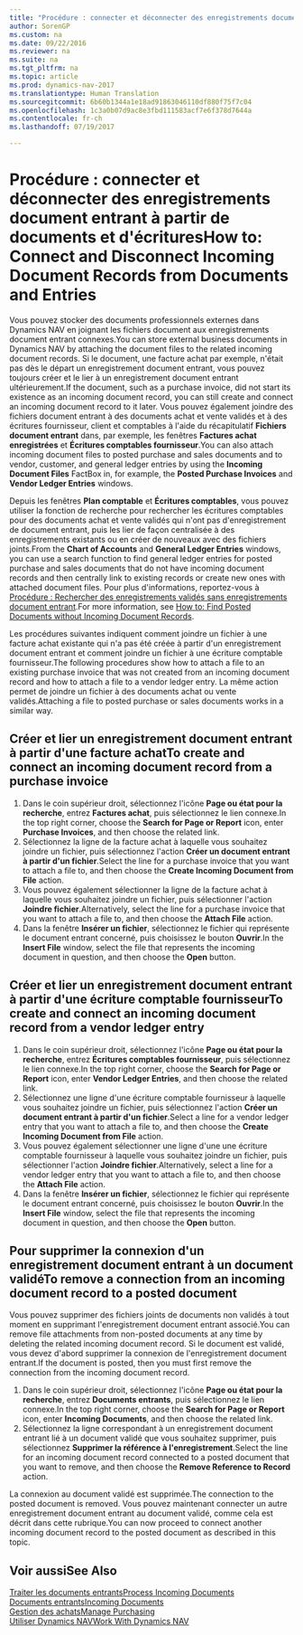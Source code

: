 ```yaml
---
title: "Procédure : connecter et déconnecter des enregistrements document entrant à partir de documents et d'écritures"
author: SorenGP
ms.custom: na
ms.date: 09/22/2016
ms.reviewer: na
ms.suite: na
ms.tgt_pltfrm: na
ms.topic: article
ms.prod: dynamics-nav-2017
ms.translationtype: Human Translation
ms.sourcegitcommit: 6b60b1344a1e18ad91863046110df880f75f7c04
ms.openlocfilehash: 1c3a0b07d9ac8e3fbd111583acf7e6f378d7644a
ms.contentlocale: fr-ch
ms.lasthandoff: 07/19/2017

---
```


# <a name="how-to-connect-and-disconnect-incoming-document-records-from-documents-and-entries"></a><span data-ttu-id="a4b31-102">Procédure : connecter et déconnecter des enregistrements document entrant à partir de documents et d'écritures</span><span class="sxs-lookup"><span data-stu-id="a4b31-102">How to: Connect and Disconnect Incoming Document Records from Documents and Entries</span></span>
<span data-ttu-id="a4b31-103">Vous pouvez stocker des documents professionnels externes dans Dynamics NAV en joignant les fichiers document aux enregistrements document entrant connexes.</span><span class="sxs-lookup"><span data-stu-id="a4b31-103">You can store external business documents in Dynamics NAV by attaching the document files to the related incoming document records.</span></span> <span data-ttu-id="a4b31-104">Si le document, une facture achat par exemple, n'était pas dès le départ un enregistrement document entrant, vous pouvez toujours créer et le lier à un enregistrement document entrant ultérieurement.</span><span class="sxs-lookup"><span data-stu-id="a4b31-104">If the document, such as a purchase invoice, did not start its existence as an incoming document record, you can still create and connect an incoming document record to it later.</span></span> <span data-ttu-id="a4b31-105">Vous pouvez également joindre des fichiers document entrant à des documents achat et vente validés et à des écritures fournisseur, client et comptables à l'aide du récapitulatif **Fichiers document entrant** dans, par exemple, les fenêtres **Factures achat enregistrées** et **Écritures comptables fournisseur**.</span><span class="sxs-lookup"><span data-stu-id="a4b31-105">You can also attach incoming document files to posted purchase and sales documents and to vendor, customer, and general ledger entries by using the **Incoming Document Files** FactBox in, for example, the **Posted Purchase Invoices** and **Vendor Ledger Entries** windows.</span></span>

<span data-ttu-id="a4b31-106">Depuis les fenêtres **Plan comptable** et **Écritures comptables**, vous pouvez utiliser la fonction de recherche pour rechercher les écritures comptables pour des documents achat et vente validés qui n'ont pas d'enregistrement de document entrant, puis les lier de façon centralisée à des enregistrements existants ou en créer de nouveaux avec des fichiers joints.</span><span class="sxs-lookup"><span data-stu-id="a4b31-106">From the **Chart of Accounts** and **General Ledger Entries** windows, you can use a search function to find general ledger entries for posted purchase and sales documents that do not have incoming document records and then centrally link to existing records or create new ones with attached document files.</span></span> <span data-ttu-id="a4b31-107">Pour plus d'informations, reportez-vous à [Procédure : Rechercher des enregistrements validés sans enregistrements document entrant](across-how-find-posted-documents-without-income-document-records.md).</span><span class="sxs-lookup"><span data-stu-id="a4b31-107">For more information, see [How to: Find Posted Documents without Incoming Document Records](across-how-find-posted-documents-without-income-document-records.md).</span></span>

<span data-ttu-id="a4b31-108">Les procédures suivantes indiquent comment joindre un fichier à une facture achat existante qui n'a pas été créée à partir d'un enregistrement document entrant et comment joindre un fichier à une écriture comptable fournisseur.</span><span class="sxs-lookup"><span data-stu-id="a4b31-108">The following procedures show how to attach a file to an existing purchase invoice that was not created from an incoming document record and how to attach a file to a vendor ledger entry.</span></span> <span data-ttu-id="a4b31-109">La même action permet de joindre un fichier à des documents achat ou vente validés.</span><span class="sxs-lookup"><span data-stu-id="a4b31-109">Attaching a file to posted purchase or sales documents works in a similar way.</span></span>

## <a name="to-create-and-connect-an-incoming-document-record-from-a-purchase-invoice"></a><span data-ttu-id="a4b31-110">Créer et lier un enregistrement document entrant à partir d'une facture achat</span><span class="sxs-lookup"><span data-stu-id="a4b31-110">To create and connect an incoming document record from a purchase invoice</span></span>
1. <span data-ttu-id="a4b31-111">Dans le coin supérieur droit, sélectionnez l'icône **Page ou état pour la recherche**, entrez **Factures achat**, puis sélectionnez le lien connexe.</span><span class="sxs-lookup"><span data-stu-id="a4b31-111">In the top right corner, choose the **Search for Page or Report** icon, enter **Purchase Invoices**, and then choose the related link.</span></span>
2. <span data-ttu-id="a4b31-112">Sélectionnez la ligne de la facture achat à laquelle vous souhaitez joindre un fichier, puis sélectionnez l'action **Créer un document entrant à partir d'un fichier**.</span><span class="sxs-lookup"><span data-stu-id="a4b31-112">Select the line for a purchase invoice that you want to attach a file to, and then choose the **Create Incoming Document from File** action.</span></span>
3. <span data-ttu-id="a4b31-113">Vous pouvez également sélectionner la ligne de la facture achat à laquelle vous souhaitez joindre un fichier, puis sélectionner l'action **Joindre fichier**.</span><span class="sxs-lookup"><span data-stu-id="a4b31-113">Alternatively, select the line for a purchase invoice that you want to attach a file to, and then choose the **Attach File** action.</span></span>
4. <span data-ttu-id="a4b31-114">Dans la fenêtre **Insérer un fichier**, sélectionnez le fichier qui représente le document entrant concerné, puis choisissez le bouton **Ouvrir**.</span><span class="sxs-lookup"><span data-stu-id="a4b31-114">In the **Insert File** window, select the file that represents the incoming document in question, and then choose the **Open** button.</span></span>

## <a name="to-create-and-connect-an-incoming-document-record-from-a-vendor-ledger-entry"></a><span data-ttu-id="a4b31-115">Créer et lier un enregistrement document entrant à partir d'une écriture comptable fournisseur</span><span class="sxs-lookup"><span data-stu-id="a4b31-115">To create and connect an incoming document record from a vendor ledger entry</span></span>
1. <span data-ttu-id="a4b31-116">Dans le coin supérieur droit, sélectionnez l'icône **Page ou état pour la recherche**, entrez **Écritures comptables fournisseur**, puis sélectionnez le lien connexe.</span><span class="sxs-lookup"><span data-stu-id="a4b31-116">In the top right corner, choose the **Search for Page or Report** icon, enter **Vendor Ledger Entries**, and then choose the related link.</span></span>
2. <span data-ttu-id="a4b31-117">Sélectionnez une ligne d'une écriture comptable fournisseur à laquelle vous souhaitez joindre un fichier, puis sélectionnez l'action **Créer un document entrant à partir d'un fichier**.</span><span class="sxs-lookup"><span data-stu-id="a4b31-117">Select a line for a vendor ledger entry that you want to attach a file to, and then choose the **Create Incoming Document from File** action.</span></span>
3. <span data-ttu-id="a4b31-118">Vous pouvez également sélectionner une ligne d'une une écriture comptable fournisseur à laquelle vous souhaitez joindre un fichier, puis sélectionner l'action **Joindre fichier**.</span><span class="sxs-lookup"><span data-stu-id="a4b31-118">Alternatively, select a line for a vendor ledger entry that you want to attach a file to, and then choose the **Attach File** action.</span></span>
4. <span data-ttu-id="a4b31-119">Dans la fenêtre **Insérer un fichier**, sélectionnez le fichier qui représente le document entrant concerné, puis choisissez le bouton **Ouvrir**.</span><span class="sxs-lookup"><span data-stu-id="a4b31-119">In the **Insert File** window, select the file that represents the incoming document in question, and then choose the **Open** button.</span></span>

## <a name="to-remove-a-connection-from-an-incoming-document-record-to-a-posted-document"></a><span data-ttu-id="a4b31-120">Pour supprimer la connexion d'un enregistrement document entrant à un document validé</span><span class="sxs-lookup"><span data-stu-id="a4b31-120">To remove a connection from an incoming document record to a posted document</span></span>
<span data-ttu-id="a4b31-121">Vous pouvez supprimer des fichiers joints de documents non validés à tout moment en supprimant l'enregistrement document entrant associé.</span><span class="sxs-lookup"><span data-stu-id="a4b31-121">You can remove file attachments from non-posted documents at any time by deleting the related incoming document record.</span></span> <span data-ttu-id="a4b31-122">Si le document est validé, vous devez d'abord supprimer la connexion de l'enregistrement document entrant.</span><span class="sxs-lookup"><span data-stu-id="a4b31-122">If the document is posted, then you must first remove the connection from the incoming document record.</span></span>

1. <span data-ttu-id="a4b31-123">Dans le coin supérieur droit, sélectionnez l'icône **Page ou état pour la recherche**, entrez **Documents entrants**, puis sélectionnez le lien connexe.</span><span class="sxs-lookup"><span data-stu-id="a4b31-123">In the top right corner, choose the **Search for Page or Report** icon, enter **Incoming Documents**, and then choose the related link.</span></span>
2. <span data-ttu-id="a4b31-124">Sélectionnez la ligne correspondant à un enregistrement document entrant lié à un document validé que vous souhaitez supprimer, puis sélectionnez **Supprimer la référence à l'enregistrement**.</span><span class="sxs-lookup"><span data-stu-id="a4b31-124">Select the line for an incoming document record connected to a posted document that you want to remove, and then choose the **Remove Reference to Record** action.</span></span>

<span data-ttu-id="a4b31-125">La connexion au document validé est supprimée.</span><span class="sxs-lookup"><span data-stu-id="a4b31-125">The connection to the posted document is removed.</span></span> <span data-ttu-id="a4b31-126">Vous pouvez maintenant connecter un autre enregistrement document entrant au document validé, comme cela est décrit dans cette rubrique.</span><span class="sxs-lookup"><span data-stu-id="a4b31-126">You can now proceed to connect another incoming document record to the posted document as described in this topic.</span></span>

## <a name="see-also"></a><span data-ttu-id="a4b31-127">Voir aussi</span><span class="sxs-lookup"><span data-stu-id="a4b31-127">See Also</span></span>  
[<span data-ttu-id="a4b31-128">Traiter les documents entrants</span><span class="sxs-lookup"><span data-stu-id="a4b31-128">Process Incoming Documents</span></span>](across-process-income-documents.md)  
[<span data-ttu-id="a4b31-129">Documents entrants</span><span class="sxs-lookup"><span data-stu-id="a4b31-129">Incoming Documents</span></span>](across-income-documents.md)  
[<span data-ttu-id="a4b31-130">Gestion des achats</span><span class="sxs-lookup"><span data-stu-id="a4b31-130">Manage Purchasing</span></span>](purchasing-manage-purchasing.md)  
[<span data-ttu-id="a4b31-131">Utiliser Dynamics NAV</span><span class="sxs-lookup"><span data-stu-id="a4b31-131">Work With Dynamics NAV</span></span>](ui-work-product.md)

